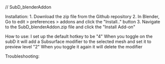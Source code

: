 //                                SubD_blenderAddon

Installation:
	1. Download the zip file from the Github repository
	2. In Blender, Go to edit > preferences > addons and click the "Install.." button
	3. Navigate to the SubD_blenderAddon.zip file and click the "Install Add-on"

How to use:
	I set up the default hotkey to be "4"
	When you toggle on the subD it will add a Subsurface modifier to the selected mesh and set it to preview level "2"
	When you toggle it again it will delete the modifier

Troubleshooting:
	
